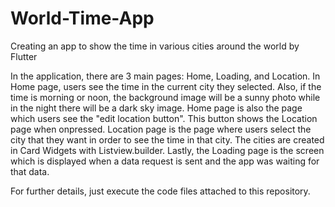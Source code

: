 # World-Time-App
Creating an app to show the time in various cities around the world by Flutter

In the application, there are 3 main pages: Home, Loading, and Location.
In Home page, users see the time in the current city they selected. Also, if the time is morning or noon, the background image will be a sunny photo while in the night there will be a dark sky image.
  Home page is also the page which users see the "edit location button". This button shows the Location page when onpressed.
Location page is the page where users select the city that they want in order to see the time in that city. The cities are created in Card Widgets with Listview.builder.
Lastly, the Loading page is the screen which is displayed when a data request is sent and the app was waiting for that data.

For further details, just execute the code files attached to this repository.
